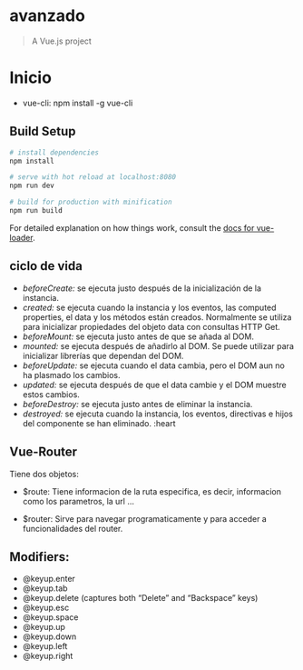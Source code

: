 # avanzado

> A Vue.js project

# Inicio
 + vue-cli:  npm install -g vue-cli


## Build Setup

``` bash
# install dependencies
npm install

# serve with hot reload at localhost:8080
npm run dev

# build for production with minification
npm run build
```

For detailed explanation on how things work, consult the [docs for vue-loader](http://vuejs.github.io/vue-loader).


## ciclo de vida

+ *beforeCreate:* se ejecuta justo después de la inicialización de la instancia.
+ *created:* se ejecuta cuando la instancia y los eventos, las computed properties, el data y los métodos están creados. Normalmente se utiliza para inicializar propiedades del objeto data con consultas HTTP Get.
+ *beforeMount:* se ejecuta justo antes de que se añada al DOM.
+ *mounted:* se ejecuta después de añadirlo al DOM. Se puede utilizar para inicializar librerías que dependan del DOM.
+ *beforeUpdate:* se ejecuta cuando el data cambia, pero el DOM aun no ha plasmado los cambios.
+ *updated:* se ejecuta después de que el data cambie y el DOM muestre estos cambios.
+ *beforeDestroy:* se ejecuta justo antes de eliminar la instancia.
+ *destroyed:* se ejecuta cuando la instancia, los eventos, directivas e hijos del componente se han eliminado. :heart

## Vue-Router

Tiene dos objetos:

+ $route: Tiene informacion de la ruta especifica, es decir, informacion como los parametros, la url ...

+ $router: Sirve para navegar programaticamente y para acceder a funcionalidades del router.

## Modifiers:

+ @keyup.enter
+ @keyup.tab
+ @keyup.delete (captures both “Delete” and “Backspace” keys)
+ @keyup.esc
+ @keyup.space
+ @keyup.up
+ @keyup.down
+ @keyup.left
+ @keyup.right